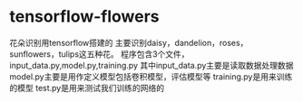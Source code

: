 # tensorflow-flowers
花朵识别用tensorflow搭建的
主要识别daisy，dandelion，roses，sunflowers，tulips这五种花。
程序包含3个文件，input_data.py,model.py,training.py
其中input_data.py主要是读取数据处理数据
model.py主要是用作定义模型包括卷积模型，评估模型等
training.py是用来训练的模型
test.py是用来测试我们训练的网络的
